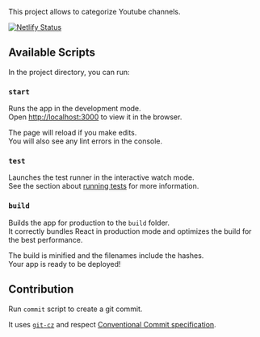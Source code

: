 This project allows to categorize Youtube channels.

[![Netlify Status](https://api.netlify.com/api/v1/badges/6f2245a6-9bb5-4098-bba1-608c9d0e2acc/deploy-status)](https://app.netlify.com/sites/youtube-ls/deploys)

## Available Scripts

In the project directory, you can run:

### `start`

Runs the app in the development mode.<br>
Open [http://localhost:3000](http://localhost:3000) to view it in the browser.

The page will reload if you make edits.<br>
You will also see any lint errors in the console.

### `test`

Launches the test runner in the interactive watch mode.<br>
See the section about [running tests](https://facebook.github.io/create-react-app/docs/running-tests) for more information.

### `build`

Builds the app for production to the `build` folder.<br>
It correctly bundles React in production mode and optimizes the build for the best performance.

The build is minified and the filenames include the hashes.<br>
Your app is ready to be deployed!

## Contribution

Run `commit` script to create a git commit.

It uses [`git-cz`](https://github.com/streamich/git-cz) and respect [Conventional Commit specification](https://www.conventionalcommits.org/en/v1.0.0-beta.2/#specification).
